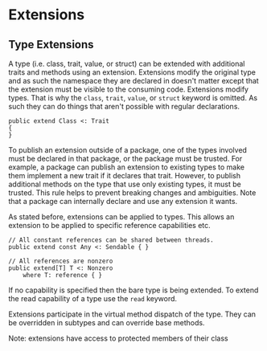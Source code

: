 # Extensions

## Type Extensions

A type (i.e. class, trait, value, or struct) can be extended with additional traits and methods
using an extension. Extensions modify the original type and as such the namespace they are declared
in doesn't matter except that the extension must be visible to the consuming code. Extensions modify
types. That is why the `class`, `trait`, `value`, or `struct` keyword is omitted. As such they can
do things that aren't possible with regular declarations.

```azoth
public extend Class <: Trait
{
}
```

To publish an extension outside of a package, one of the types involved must be declared in that
package, or the package must be trusted. For example, a package can publish an extension to
existing types to make them implement a new trait if it declares that trait. However, to publish
additional methods on the type that use only existing types, it must be trusted. This rule helps to
prevent breaking changes and ambiguities. Note that a package can internally declare and use any
extension it wants.

As stated before, extensions can be applied to types. This allows an extension to be applied to
specific reference capabilities etc.

```azoth
// All constant references can be shared between threads.
public extend const Any <: Sendable { }

// All references are nonzero
public extend[T] T <: Nonzero
    where T: reference { }
```

If no capability is specified then the bare type is being extended. To extend the read capability of
a type use the `read` keyword.

Extensions participate in the virtual method dispatch of the type. They can be overridden in
subtypes and can override base methods.

Note: extensions have access to protected members of their class
